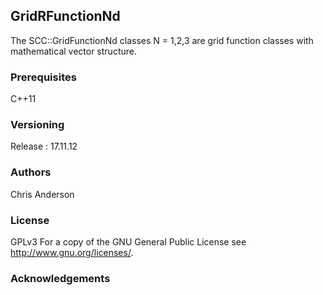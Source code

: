 ## GridRFunctionNd

The SCC::GridFunctionNd classes N = 1,2,3 are grid function classes with mathematical vector structure.


### Prerequisites
C++11
### Versioning
Release : 17.11.12
### Authors
Chris Anderson
### License
GPLv3  For a copy of the GNU General Public License see <http://www.gnu.org/licenses/>.
### Acknowledgements


